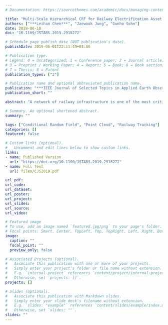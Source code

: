```yaml
---
# Documentation: https://sourcethemes.com/academic/docs/managing-content/

title: "Multi-Scale Hierarchical CRF for Railway Electrification Asset Classification From Mobile Laser Scanning Data"
authors: ["***Leihan Chen***", "Jaewook Jung", "Gunho Sohn"]
date: 2019-06-10
doi: "10.1109/JSTARS.2019.2918272"

# Schedule page publish date (NOT publication's date).
publishDate: 2019-06-01T22:11:49+01:00

# Publication type.
# Legend: 0 = Uncategorized; 1 = Conference paper; 2 = Journal article;
# 3 = Preprint / Working Paper; 4 = Report; 5 = Book; 6 = Book section;
# 7 = Thesis; 8 = Patent
publication_types: ["2"]

# Publication name and optional abbreviated publication name.
publication: "***IEEE Journal of Selected Topics in Applied Earth Observations and Remote Sensing***, 12(8), pp. 3131-3148"
publication_short: ""

abstract: "A network of railway infrastructure is one of the most critical infrastructure assets for supporting the national economy and sustainable mobility. Safe and reliable maintenance of railway infrastructure is critical to ensure that rail systems run safely and punctually. Such maintenance requires regular surveying of railway assets, which typically relies on time-consuming and error-prone labor-centric visual inspection. In this paper, we propose a novel supervised method for automatically classifying electrification assets of railway networks using mobile laser scanning data. A hierarchical Conditional Random Field (CRF) was investigated in order to apply both smoothness constraint and spatial regularities, to improve the classification result made by local supervised classifiers. We use a multi-scale line representation of original data, which implicitly combines object geometry cues and makes computation efficient. Our approach focuses on learning the spatial regularities at multiple representation scales to thoroughly understand the railway electrification scene. The spatial regularities are formulated as relative spatial location in a middle range for different line primitive scales and relative displacement in a full range for the final coarsest line primitive scale. The experiment shows that learnt spatial regularities at full range with multi-scales can outperform the model with spatial regularities at limited local ranges."

# Summary. An optional shortened abstract.
summary: ""

tags: ["Conditional Random Field", "Point Cloud", "Railway Tracking"]
categories: []
featured: false

# Custom links (optional).
#   Uncomment and edit lines below to show custom links.
links:
- name: Published Version
  url: "https://doi.org/10.1109/JSTARS.2019.2918272"
- name: Full Text
  url: files/CJS2019.pdf

url_pdf:
url_code:
url_dataset:
url_poster:
url_project:
url_slides:
url_source:
url_video:

# Featured image
# To use, add an image named `featured.jpg/png` to your page's folder.
# Focal points: Smart, Center, TopLeft, Top, TopRight, Left, Right, BottomLeft, Bottom, BottomRight.
image:
  caption: ""
  focal_point: ""
  preview_only: false

# Associated Projects (optional).
#   Associate this publication with one or more of your projects.
#   Simply enter your project's folder or file name without extension.
#   E.g. `internal-project` references `content/project/internal-project/index.md`.
#   Otherwise, set `projects: []`.
projects: []

# Slides (optional).
#   Associate this publication with Markdown slides.
#   Simply enter your slide deck's filename without extension.
#   E.g. `slides: "example"` references `content/slides/example/index.md`.
#   Otherwise, set `slides: ""`.
slides: ""
---
```

